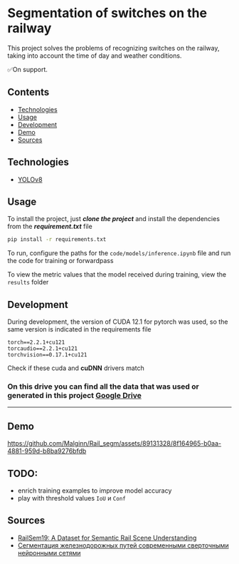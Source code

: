 # Segmentation of switches on the railway
This project solves the problems of recognizing switches on the railway, taking into account the time of day and weather conditions. 

✅On support.

## Contents
- [Technologies](#Technologies)
- [Usage](#Usage)
- [Development](#Development)
- [Demo](#Demo)
- [Sources](#Sources)

## <a name="Technologies">Technologies</a>
- [YOLOv8](https://github.com/ultralytics/ultralytics)
## <a name="Usage">Usage</a>
To install the project, just ___clone the project___ and install the dependencies from the ___requirement.txt___ file

```sh
pip install -r requirements.txt
```
To run, configure the paths for the `code/models/inference.ipynb` file and run the code for training or forwardpass

To view the metric values ​​that the model received during training, view the `results` folder


## <a name="Development">Development</a>
During development, the version of CUDA 12.1 for pytorch was used, so the same version is indicated in the requirements file
```
torch==2.2.1+cu121
torcaudio==2.2.1+cu121
torchvision==0.17.1+cu121
```
Check if these cuda and __cuDNN__ drivers match

### On this __drive__ you can find all the data that was used or generated in this project [Google Drive](https://drive.google.com/drive/folders/1fTvgyfbYXH-9kYn9OYU3ISHZQnuNmelm?usp=sharing)
-----------

## <a name="Demo">Demo</a>

https://github.com/Malginn/Rail_segm/assets/89131328/8f164965-b0aa-4881-959d-b8ba9276bfdb

## TODO:
- enrich training examples to improve model accuracy
- play with threshold values `IoU` и `Conf`


## <a name="Sources">Sources</a>
- [RailSem19: A Dataset for Semantic Rail Scene Understanding](https://openaccess.thecvf.com/content_CVPRW_2019/papers/WAD/Zendel_RailSem19_A_Dataset_for_Semantic_Rail_Scene_Understanding_CVPRW_2019_paper.pdf)
- [Сегментация железнодорожных путей современными сверточными нейронными сетями](https://www.researchgate.net/publication/371681469_Segmentacia_zeleznodoroznyh_putej_sovremennymi_svertocnymi_nejronnymi_setami)

